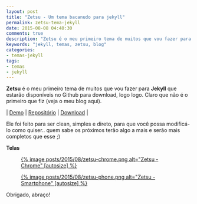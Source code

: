 ```yaml
---
layout: post
title: "Zetsu - Um tema bacanudo para jekyll"
permalink: zetsu-tema-jekyll
date: 2015-08-08 04:40:30
comments: true
description: "Zetsu é o meu primeiro tema de muitos que vou fazer para Jekyll que estará disponível no Github para download"
keywords: "jekyll, temas, zetsu, blog"
categories:
- temas-jekyll
tags:
- temas
- jekyll
---
```


**Zetsu** é o meu primeiro tema de muitos que vou fazer para **Jekyll** que estarão disponíveis no Github para download, logo logo. Claro que não é o primeiro que fiz (veja o meu blog aqui).

| [Demo](http://nandomoreira.me/zetsu) | [Repositório](https://github.com/nandomoreirame/zetsu) | [Download](https://github.com/nandomoreirame/zetsu/archive/gh-pages.zip) |

Ele foi feito para ser clean, simples e direto, para que você possa modificá-lo como quiser.. quem sabe os próximos terão algo a mais e serão mais completos que esse ;)

**Telas**

<div class="gallery">
  <figure class="thumb">
    <a href="{{ 'posts/2015/08/zetsu-chrome.png' | asset_path }}" class="swipebox" rel="gallery" title="{{ page.title }}">
      {% image posts/2015/08/zetsu-chrome.png alt="Zetsu - Chrome" [autosize] %}
    </a>
  </figure>
  <figure class="thumb">
    <a href="{{ 'posts/2015/08/zetsu-phone.png' | asset_path }}" class="swipebox" rel="gallery" title="{{ page.title }}">
      {% image posts/2015/08/zetsu-phone.png alt="Zetsu - Smartphone" [autosize] %}
    </a>
  </figure>
</div>

Obrigado, abraço!
